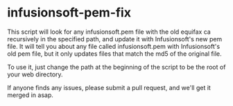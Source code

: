 infusionsoft-pem-fix
====================

This script will look for any infusionsoft.pem file with the old equifax ca recursively in the specified path, and update it with Infusionsoft's new pem file.  It will tell you about any file called infusionsoft.pem with Infusionsoft's old pem file, but it only updates files that match the md5 of the original file.

To use it, just change the path at the beginning of the script to be the root of your web directory.

If anyone finds any issues, please submit a pull request, and we'll get it merged in asap.